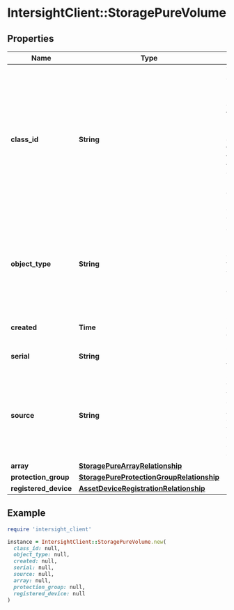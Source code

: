 # IntersightClient::StoragePureVolume

## Properties

| Name | Type | Description | Notes |
| ---- | ---- | ----------- | ----- |
| **class_id** | **String** | The fully-qualified name of the instantiated, concrete type. This property is used as a discriminator to identify the type of the payload when marshaling and unmarshaling data. | [default to &#39;storage.PureVolume&#39;] |
| **object_type** | **String** | The fully-qualified name of the instantiated, concrete type. The value should be the same as the &#39;ClassId&#39; property. | [default to &#39;storage.PureVolume&#39;] |
| **created** | **Time** | Creation time of the volume. | [optional][readonly] |
| **serial** | **String** | Serial number of the volume. | [optional][readonly] |
| **source** | **String** | Source from which the volume is created. Applicable only if the volume is cloned from other volume or snapshot. | [optional][readonly] |
| **array** | [**StoragePureArrayRelationship**](StoragePureArrayRelationship.md) |  | [optional] |
| **protection_group** | [**StoragePureProtectionGroupRelationship**](StoragePureProtectionGroupRelationship.md) |  | [optional] |
| **registered_device** | [**AssetDeviceRegistrationRelationship**](AssetDeviceRegistrationRelationship.md) |  | [optional] |

## Example

```ruby
require 'intersight_client'

instance = IntersightClient::StoragePureVolume.new(
  class_id: null,
  object_type: null,
  created: null,
  serial: null,
  source: null,
  array: null,
  protection_group: null,
  registered_device: null
)
```

